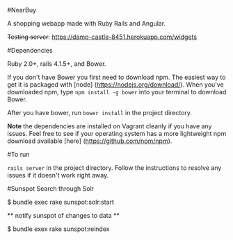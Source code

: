 

#NearBuy

A shopping webapp made with Ruby Rails and Angular.

~~Testing server~~: https://damp-castle-8451.herokuapp.com/widgets


#Dependencies

Ruby 2.0+, rails 4.1.5+, and Bower.

If you don't have Bower you first need to download npm.  The easiest way to get it is packaged with [node] (https://nodejs.org/download/).  When you've downloaded npm, type `npm install -g bower` into your terminal to download Bower.

After you have bower, run `bower install` in the project directory.

 **Note** the dependencies are installed on Vagrant cleanly if you have any issues.  Feel free to see if your operating system has a more lightweight npm download available [here] (https://github.com/npm/npm).

#To run

`rails server` in the project directory.  Follow the instructions to resolve any issues if it doesn't work right away.


#Sunspot Search through Solr

$ bundle exec rake sunspot:solr:start

** notify sunspot of changes to data **

$ bundle exex rake sunspot:reindex

